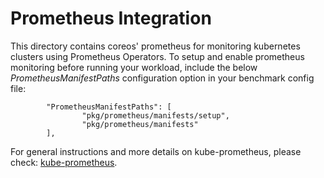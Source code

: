 # Prometheus Integration
This directory contains coreos' prometheus for monitoring kubernetes clusters using 
Prometheus Operators. To setup and enable prometheus monitoring before running your
workload, include the below _PrometheusManifestPaths_ configuration option in your
benchmark config file: 

```
        "PrometheusManifestPaths": [
                "pkg/prometheus/manifests/setup",
                "pkg/prometheus/manifests"
        ],
```

For general instructions and more details on kube-prometheus, please check: 
[kube-prometheus](https://github.com/coreos/kube-prometheus).
